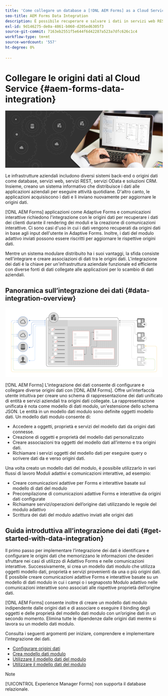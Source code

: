 ```yaml
---
title: 'Come collegare un database a [!DNL AEM Forms] as a Cloud Service? '
seo-title: AEM Forms Data Integration
description: È possibile recuperare e salvare i dati in servizi web RESTful, servizi web basati su SOAP e servizi OData da [!DNL AEM Forms] as a Cloud Service. Il servizio fornisce uno strumento dedicato per recuperare, testare, convalidare e inviare dati a vari tipi di origini dati.
exl-id: 9d146275-de0a-4861-b060-d205ed6305f3
source-git-commit: 7163eb2551f5e644f6d42287a523a7dfc626c1c4
workflow-type: tm+mt
source-wordcount: '557'
ht-degree: 0%

---
```


# Collegare le origini dati al Cloud Service {#aem-forms-data-integration}

![Integrazione dei dati](do-not-localize/data-integeration.png)

Le infrastrutture aziendali includono diversi sistemi back-end o origini dati come database, servizi web, servizi REST, servizi OData e soluzioni CRM. Insieme, creano un sistema informativo che distribuisce i dati alle applicazioni aziendali per eseguire attività quotidiane. D&#39;altro canto, le applicazioni acquisiscono i dati e li inviano nuovamente per aggiornare le origini dati.

[!DNL AEM Forms] applicazioni come Adaptive Forms e comunicazioni interattive richiedono l&#39;integrazione con le origini dati per recuperare i dati dei clienti durante il rendering dei moduli e la creazione di comunicazioni interattive. Ci sono casi d&#39;uso in cui i dati vengono recuperati da origini dati in base agli input dell&#39;utente in Adaptive Forms. Inoltre, i dati del modulo adattivo inviati possono essere riscritti per aggiornare le rispettive origini dati.

Mentre un sistema modulare distribuito ha i suoi vantaggi, la sfida consiste nell&#39;integrare e creare associazioni di dati tra le origini dati. L&#39;integrazione dei dati è la chiave per un&#39;infrastruttura aziendale funzionale ed efficiente con diverse fonti di dati collegate alle applicazioni per lo scambio di dati aziendali.

## Panoramica sull’integrazione dei dati {#data-integration-overview}

![integrazione aem-forms-data-data](assets/aem-forms-data-integeration.png)

[!DNL AEM Forms] L&#39;integrazione dei dati consente di configurare e collegare diverse origini dati con [!DNL AEM Forms]. Offre un’interfaccia utente intuitiva per creare uno schema di rappresentazione dei dati unificato di entità e servizi aziendali tra origini dati collegate. La rappresentazione unificata è nota come modello di dati modulo, un&#39;estensione dello schema JSON. Le entità in un modello dati modulo sono definite oggetti modello dati. Un modello dati modulo consente di:

* Accedere a oggetti, proprietà e servizi del modello dati da origini dati connesse.
* Creazione di oggetti e proprietà del modello dati personalizzato
* Creare associazioni tra oggetti del modello dati all’interno e tra origini dati.
* Richiamare i servizi oggetti del modello dati per eseguire query o scrivere dati da e verso origini dati.

Una volta creato un modello dati del modulo, è possibile utilizzarlo in vari flussi di lavoro Moduli adattivi e comunicazioni interattive, ad esempio:

* Creare comunicazioni adattive per Forms e interattive basate sul modello di dati del modulo
* Precompilazione di comunicazioni adattive Forms e interattive da origini dati configurate
* Richiamare servizi/operazioni dell’origine dati utilizzando le regole del modulo adattivo
* Scrittura dei dati del modulo adattivo inviati alle origini dati

## Guida introduttiva all’integrazione dei dati {#get-started-with-data-integration}

Il primo passo per implementare l’integrazione dei dati è identificare e configurare le origini dati che memorizzano le informazioni che desideri sfruttare nei casi di utilizzo di Adattivo Forms e nelle comunicazioni interattive. Successivamente, si crea un modello dati modulo che utilizza oggetti modello dati, proprietà e servizi provenienti da una o più origini dati. È possibile creare comunicazioni adattive Forms e interattive basate su un modello di dati modulo in cui i campi o i segnaposto Modulo adattivo nelle comunicazioni interattive sono associati alle rispettive proprietà dell’origine dati.

[!DNL AEM Forms] consente inoltre di creare un modello dati modulo indipendente dalle origini dati e di associare o eseguire il binding degli oggetti e delle proprietà del modello dati modulo con un’origine dati in un secondo momento. Elimina tutte le dipendenze dalle origini dati mentre si lavora su un modello dati modulo.

Consulta i seguenti argomenti per iniziare, comprendere e implementare l’integrazione dei dati.

* [Configurare origini dati](configure-data-sources.md)
* [Crea modello dati modulo](create-form-data-models.md)
* [Utilizzare il modello dati del modulo](work-with-form-data-model.md)
* [Utilizzare il modello dati del modulo](using-form-data-model.md)

>[!NOTE]
>
>[!UICONTROL Experience Manager Forms] non supporta il database relazionale.
